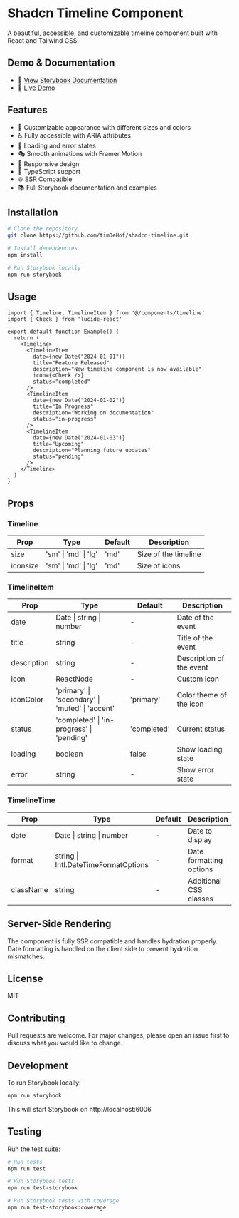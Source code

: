 # Shadcn Timeline Component

A beautiful, accessible, and customizable timeline component built with React and Tailwind CSS.

## Demo & Documentation

- 🔗 [View Storybook Documentation](https://timdehof.github.io/shadcn-timeline/)
- 🔗 [Live Demo](https://shadcn-timeline.vercel.app/)

## Features

- 🎨 Customizable appearance with different sizes and colors
- ♿️ Fully accessible with ARIA attributes
- 🔄 Loading and error states
- 🎭 Smooth animations with Framer Motion
- 📱 Responsive design
- 🎯 TypeScript support
- 🌐 SSR Compatible
- 📚 Full Storybook documentation and examples

## Installation

```bash
# Clone the repository
git clone https://github.com/timDeHof/shadcn-timeline.git

# Install dependencies
npm install

# Run Storybook locally
npm run storybook
```

## Usage

```tsx
import { Timeline, TimelineItem } from '@/components/timeline'
import { Check } from 'lucide-react'

export default function Example() {
  return (
    <Timeline>
      <TimelineItem
        date={new Date("2024-01-01")}
        title="Feature Released"
        description="New timeline component is now available"
        icon={<Check />}
        status="completed"
      />
      <TimelineItem
        date={new Date("2024-01-02")}
        title="In Progress"
        description="Working on documentation"
        status="in-progress"
      />
      <TimelineItem
        date={new Date("2024-01-03")}
        title="Upcoming"
        description="Planning future updates"
        status="pending"
      />
    </Timeline>
  )
}
```

## Props

### Timeline

| Prop     | Type                | Default | Description           |
|----------|--------------------|---------|-----------------------|
| size     | 'sm' \| 'md' \| 'lg' | 'md'    | Size of the timeline |
| iconsize | 'sm' \| 'md' \| 'lg' | 'md'    | Size of icons        |

### TimelineItem

| Prop           | Type                                        | Default     | Description                |
|----------------|---------------------------------------------|-------------|----------------------------|
| date          | Date \| string \| number                    | -           | Date of the event          |
| title         | string                                      | -           | Title of the event         |
| description   | string                                      | -           | Description of the event   |
| icon          | ReactNode                                   | -           | Custom icon                |
| iconColor     | 'primary' \| 'secondary' \| 'muted' \| 'accent' | 'primary'  | Color theme of the icon    |
| status        | 'completed' \| 'in-progress' \| 'pending'    | 'completed' | Current status            |
| loading       | boolean                                     | false       | Show loading state         |
| error         | string                                      | -           | Show error state          |

### TimelineTime

| Prop           | Type                                   | Default     | Description                |
|----------------|----------------------------------------|-------------|----------------------------|
| date          | Date \| string \| number               | -           | Date to display            |
| format        | string \| Intl.DateTimeFormatOptions   | -           | Date formatting options    |
| className     | string                                 | -           | Additional CSS classes     |

## Server-Side Rendering

The component is fully SSR compatible and handles hydration properly. Date formatting is handled on the client side to prevent hydration mismatches.

## License

MIT

## Contributing

Pull requests are welcome. For major changes, please open an issue first to discuss what you would like to change.

## Development

To run Storybook locally:

```bash
npm run storybook
```

This will start Storybook on http://localhost:6006

## Testing

Run the test suite:

```bash
# Run tests
npm run test

# Run Storybook tests
npm run test-storybook

# Run Storybook tests with coverage
npm run test-storybook:coverage
```
